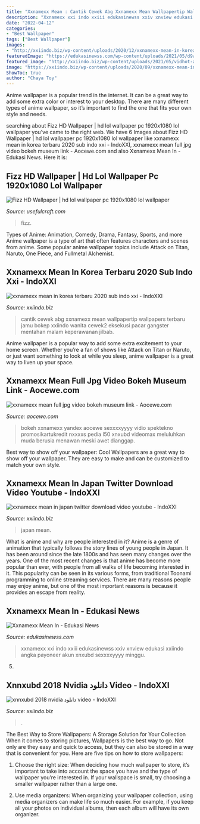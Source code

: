 ```yaml
---
title: "Xxnamexx Mean : Cantik Cewek Abg Xxnamexx Mean Wallpapertip Wallpapers Terbaru Jamu Bokep Xxiindo Wanita Cewek2 Eksekusi Pacar Gangster Mentahan Malam Keperawanan Jilbab"
description: "Xxnamexx xxi indo xxiii edukasinewss xxiv xnview edukasi xxiindo angka payoneer akun xnxubd sexxxxyyyy minggu"
date: "2022-04-12"
categories:
- "Best Wallpaper"
tags: ["Best Wallpaper"]
images:
- "http://xxiindo.biz/wp-content/uploads/2020/12/xxnamexx-mean-in-korea-terbaru-2020-sub-indo-xxi.jpg"
featuredImage: "https://edukasinewss.com/wp-content/uploads/2021/05/d9a13171debf2712bfa0e37d44320fb2.png"
featured_image: "http://xxiindo.biz/wp-content/uploads/2021/05/vidhot-app-3.10-apk.jpg"
image: "https://xxiindo.biz/wp-content/uploads/2020/09/xxnamexx-mean-in-japan-twitter-download-video-youtube.jpg"
ShowToc: true
author: "Chaya Toy"
---
```



Anime wallpaper is a popular trend in the internet. It can be a great way to add some extra color or interest to your desktop. There are many different types of anime wallpaper, so it’s important to find the one that fits your own style and needs.

	

		
searching about Fizz HD Wallpaper | hd lol wallpaper pc 1920x1080 lol wallpaper you've came to the right web. We have 6 Images about Fizz HD Wallpaper | hd lol wallpaper pc 1920x1080 lol wallpaper like xxnamexx mean in korea terbaru 2020 sub indo xxi - IndoXXI, xxnamexx mean full jpg video bokeh museum link - Aocewe.com and also Xxnamexx Mean In - Edukasi News. Here it is:
		
    
## Fizz HD Wallpaper | Hd Lol Wallpaper Pc 1920x1080 Lol Wallpaper

<img loading=lazy src="https://www.usefulcraft.com/wp-content/uploads/2019/12/Fizz-HD-Wallpaper-11.jpg" onerror="this.onerror=null;this.src='https://tse1.mm.bing.net/th?id=OIP.L52SfDDKxPDLU1tCdNqCBAHaKL&amp;pid=15.1';" alt="Fizz HD Wallpaper | hd lol wallpaper pc 1920x1080 lol wallpaper">

_Source: usefulcraft.com_

>fizz. 

	

Types of Anime: Animation, Comedy, Drama, Fantasy, Sports, and more
Anime wallpaper is a type of art that often features characters and scenes from anime. Some popular anime wallpaper topics include Attack on Titan, Naruto, One Piece, and Fullmetal Alchemist.

    
## Xxnamexx Mean In Korea Terbaru 2020 Sub Indo Xxi - IndoXXI

<img loading=lazy src="http://xxiindo.biz/wp-content/uploads/2020/12/xxnamexx-mean-in-korea-terbaru-2020-sub-indo-xxi.jpg" onerror="this.onerror=null;this.src='https://tse2.mm.bing.net/th?id=OIP.da-C7juXUZjD7s_kbQMSvgHaJQ&amp;pid=15.1';" alt="xxnamexx mean in korea terbaru 2020 sub indo xxi - IndoXXI">

_Source: xxiindo.biz_

>cantik cewek abg xxnamexx mean wallpapertip wallpapers terbaru jamu bokep xxiindo wanita cewek2 eksekusi pacar gangster mentahan malam keperawanan jilbab. 

	

Anime wallpaper is a popular way to add some extra excitement to your home screen. Whether you’re a fan of shows like Attack on Titan or Naruto, or just want something to look at while you sleep, anime wallpaper is a great way to liven up your space.

    
## Xxnamexx Mean Full Jpg Video Bokeh Museum Link - Aocewe.com

<img loading=lazy src="http://aocewe.com/wp-content/uploads/2021/05/xxnamexx-mean-full-jpg-video-bokeh-museum.jpg" onerror="this.onerror=null;this.src='https://tse4.mm.bing.net/th?id=OIP.SfvGCj3XaLhXJaNx7DGVkAHaEK&amp;pid=15.1';" alt="xxnamexx mean full jpg video bokeh museum link - Aocewe.com">

_Source: aocewe.com_

>bokeh xxnamexx yandex aocewe sexxxxyyyy vidio spektekno promosikartukredit nxxxxs pedia l50 xnxubd videomax meluluhkan muda berusia menawan meski awet dianggap. 

	

Best way to show off your wallpaper:
Cool Wallpapers are a great way to show off your wallpaper. They are easy to make and can be customized to match your own style.

    
## Xxnamexx Mean In Japan Twitter Download Video Youtube - IndoXXI

<img loading=lazy src="https://xxiindo.biz/wp-content/uploads/2020/09/xxnamexx-mean-in-japan-twitter-download-video-youtube.jpg" onerror="this.onerror=null;this.src='https://tse1.mm.bing.net/th?id=OIP.oqr-KhLs7P6f9pFwyIRIugHaFj&amp;pid=15.1';" alt="xxnamexx mean in japan twitter download video youtube - IndoXXI">

_Source: xxiindo.biz_

>japan mean. 

	

What is anime and why are people interested in it?
Anime is a genre of animation that typically follows the story lines of young people in Japan. It has been around since the late 1800s and has seen many changes over the years. One of the most recent changes is that anime has become more popular than ever, with people from all walks of life becoming interested in it. This popularity can be seen in its various forms, from traditional Toonami programming to online streaming services. There are many reasons people may enjoy anime, but one of the most important reasons is because it provides an escape from reality.

    
## Xxnamexx Mean In - Edukasi News

<img loading=lazy src="https://edukasinewss.com/wp-content/uploads/2021/05/d9a13171debf2712bfa0e37d44320fb2.png" onerror="this.onerror=null;this.src='https://tse4.mm.bing.net/th?id=OIP.2zPyq5VviFZjOTjIQk6uQAAAAA&amp;pid=15.1';" alt="Xxnamexx Mean In - Edukasi News">

_Source: edukasinewss.com_

>xxnamexx xxi indo xxiii edukasinewss xxiv xnview edukasi xxiindo angka payoneer akun xnxubd sexxxxyyyy minggu. 

	

5.

    
## Xnnxubd 2018 Nvidia دانلود Video - IndoXXI

<img loading=lazy src="http://xxiindo.biz/wp-content/uploads/2021/05/vidhot-app-3.10-apk.jpg" onerror="this.onerror=null;this.src='https://tse2.mm.bing.net/th?id=OIP.dlZtOh15kKI5oxIBoXPTPgHaFj&amp;pid=15.1';" alt="xnnxubd 2018 nvidia دانلود video - IndoXXI">

_Source: xxiindo.biz_

>. 

	

The Best Way to Store Wallpapers: A Storage Solution for Your Collection
When it comes to storing pictures, Wallpapers is the best way to go. Not only are they easy and quick to access, but they can also be stored in a way that is convenient for you. Here are five tips on how to store wallpapers:
1) Choose the right size: When deciding how much wallpaper to store, it’s important to take into account the space you have and the type of wallpaper you’re interested in. If your wallspace is small, try choosing a smaller wallpaper rather than a large one.

2) Use media organizers: When organizing your wallpaper collection, using media organizers can make life so much easier. For example, if you keep all your photos on individual albums, then each album will have its own organizer.

